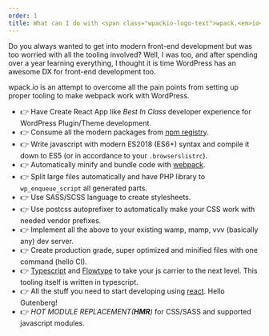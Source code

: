 ```yaml
---
order: 1
title: What can I do with <span class="wpackio-logo-text">wpack.<em>io</em></span>?
---
```


Do you always wanted to get into modern front-end development
but was too worried with all the tooling involved? Well, I was too, and after
spending over a year learning everything, I thought it is time WordPress has
an awesome DX for front-end development too.

<span class="wpackio-logo-text">wpack.<em>io</em></span> is an attempt to overcome all
the pain points from setting up proper tooling to make webpack work with WordPress.

-   👉 Have Create React App like _Best In Class_ developer experience for WordPress Plugin/Theme development.
-   👉 Consume all the modern packages from [npm registry](https://npmjs.com).
-   👉 Write javascript with modern ES2018 (ES6+) syntax and compile it down to ES5 (or in accordance to your `.browserslistrc`).
-   👉 Automatically minify and bundle code with [webpack](https://webpack.js.org).
-   👉 Split large files automatically and have PHP library to `wp_enqueue_script` all generated parts.
-   👉 Use SASS/SCSS language to create stylesheets.
-   👉 Use postcss autoprefixer to automatically make your CSS work with needed vendor prefixes.
-   👉 Implement all the above to your existing wamp, mamp, vvv (basically any) dev server.
-   👉 Create production grade, super optimized and minified files with one command (hello CI).
-   👉 [Typescript](https://www.typescriptlang.org/) and [Flowtype](https://flow.org/) to take your js carrier to the next level. This tooling itself is written in typescript.
-   👉 All the stuff you need to start developing using [react](https://reactjs.org/). Hello Gutenberg!
-   👉 _HOT MODULE REPLACEMENT(**HMR**)_ for CSS/SASS and supported javascript modules.
